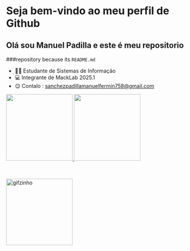 # Seja bem-vindo ao meu perfil de Github
## Olá sou Manuel Padilla e este é meu repositorio 
###repository because its `README.md` 

- 👨‍🎓 Estudante de Sistemas de Informação
- 💻 Integrante de MackLab 2025.1
- 😉 Contalo : sanchezpadillamanuelfermin758@gmail.com

<div>
  <a href="https://beacons.ai/Padilla-Manuel">
  <img height="180em" src="https://github-readme-stats.vercel.app/api?username=Padilla-Manuel&show_icons=true&theme=dark&include_all_commits=true&acount_private=true"/>
  <img height="180em" src="https://github-readme-stats.vercel.app/api/top-langs/?username=Padilla-Manuel&layout=compact&langs_count=16&theme=dark">
</div>


##


<div><br>
  <img align="left" alt="gifzinho" height="180em"src="https://github.com/user-attachments/assets/d044709b-210e-4461-8968-7d46e6684e81">
</div>



















